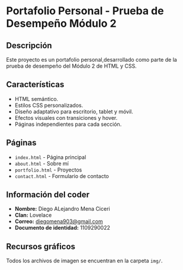 # Portafolio Personal - Prueba de Desempeño Módulo 2

## Descripción
Este proyecto es un portafolio personal,desarrollado como parte de la prueba de desempeño del Módulo 2 de HTML y CSS.

## Características
- HTML semántico.
- Estilos CSS personalizados.
- Diseño adaptativo para escritorio, tablet y móvil.
- Efectos visuales con transiciones y hover.
- Páginas independientes para cada sección.

## Páginas
- `index.html` - Página principal
- `about.html` - Sobre mí
- `portfolio.html` - Proyectos
- `contact.html` - Formulario de contacto

## Información del coder
- **Nombre:** Diego ALejandro Mena Ciceri
- **Clan:** Lovelace
- **Correo:** diegomena903@gmail.com
- **Documento de identidad:** 1109290022

## Recursos gráficos
Todos los archivos de imagen se encuentran en la carpeta `img/`.
